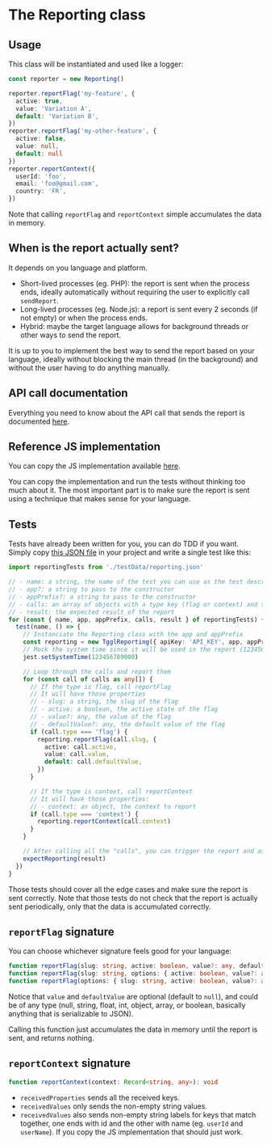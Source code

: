 # The Reporting class
## Usage
This class will be instantiated and used like a logger:
```typescript
const reporter = new Reporting()

reporter.reportFlag('my-feature', { 
  active: true, 
  value: 'Variation A', 
  default: 'Variation B',
})
reporter.reportFlag('my-other-feature', { 
  active: false, 
  value: null, 
  default: null 
})
reporter.reportContext({
  userId: 'foo',
  email: 'foo@gmail.com',
  country: 'FR',
})
```

Note that calling `reportFlag` and `reportContext` simple accumulates the data in memory.

## When is the report actually sent?
It depends on you language and platform.
- Short-lived processes (eg. PHP): the report is sent when the process ends, ideally automatically without requiring the user to explicitly call `sendReport`.
- Long-lived processes (eg. Node.js): a report is sent every 2 seconds (if not empty) or when the process ends.
- Hybrid: maybe the target language allows for background threads or other ways to send the report.

It is up to you to implement the best way to send the report based on your language, ideally without blocking the main thread (in the background) and without the user having to do anything manually.

## API call documentation
Everything you need to know about the API call that sends the report is documented [here](https://tggl.io/developers/api-reference/reporting).

## Reference JS implementation
You can copy the JS implementation available [here](https://github.com/Tggl/js-tggl-client/blob/master/src/TgglReporting.ts).

You can copy the implementation and run the tests without thinking too much about it. The most important part is to make sure the report is sent using a technique that makes sense for your language.

## Tests
Tests have already been written for you, you can do TDD if you want. Simply copy [this JSON file](../tests/reporting.json) in your project and write a single test like this:
```typescript
import reportingTests from './testData/reporting.json'

// - name: a string, the name of the test you can use as the test description
// - app?: a string to pass to the constructor
// - appPrefix?: a string to pass to the constructor
// - calls: an array of objects with a type key (flag or context) and the relevant data
// - result: the expected result of the report
for (const { name, app, appPrefix, calls, result } of reportingTests) {
  test(name, () => {
    // Instanciate the Reporting class with the app and appPrefix
    const reporting = new TgglReporting({ apiKey: 'API_KEY', app, appPrefix })
    // Mock the system time since it will be used in the report (123456789 in seconds since epoch)
    jest.setSystemTime(123456789000)

    // Loop through the calls and report them
    for (const call of calls as any[]) {
      // If the type is flag, call reportFlag
      // It will have those properties
      // - slug: a string, the slug of the flag
      // - active: a boolean, the active state of the flag
      // - value?: any, the value of the flag
      // - defaultValue?: any, the default value of the flag
      if (call.type === 'flag') {
        reporting.reportFlag(call.slug, {
          active: call.active,
          value: call.value,
          default: call.defaultValue,
        })
      }

      // If the type is context, call reportContext
      // It will have those properties:
      // - context: an object, the context to report
      if (call.type === 'context') {
        reporting.reportContext(call.context)
      }
    }

    // After calling all the "calls", you can trigger the report and assert the result
    expectReporting(result)
  })
}
```

Those tests should cover all the edge cases and make sure the report is sent correctly. Note that those tests do not check that the report is actually sent periodically, only that the data is accumulated correctly.

## `reportFlag` signature
You can choose whichever signature feels good for your language:
```typescript
function reportFlag(slug: string, active: boolean, value?: any, defaultValue?: any): void
function reportFlag(slug: string, options: { active: boolean, value?: any, defaultValue?: any }): void
function reportFlag(options: { slug: string, active: boolean, value?: any, defaultValue?: any }): void
```

Notice that `value` and `defaultValue` are optional (default to `null`), and could be of any type (null, string, float, int, object, array, or boolean, basically anything that is serializable to JSON).

Calling this function just accumulates the data in memory until the report is sent, and returns nothing.

## `reportContext` signature
```typescript
function reportContext(context: Record<string, any>): void
```
- `receivedProperties` sends all the received keys.
- `receivedValues` only sends the non-empty string values.
- `receivedValues` also sends non-empty string labels for keys that match together, one ends with id and the other with name (eg. `userId` and `userName`). If you copy the JS implementation that should just work.
